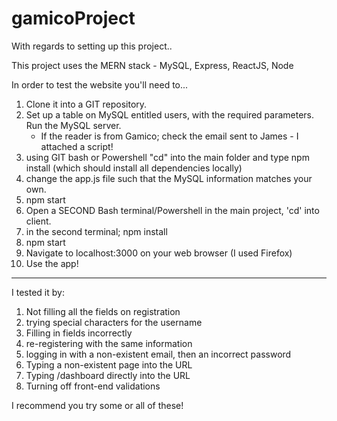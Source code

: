 # gamicoProject

With regards to setting up this project..

This project uses the MERN stack - MySQL, Express, ReactJS, Node

In order to test the website you'll need to...
1) Clone it into a GIT repository.
2) Set up a table on MySQL entitled users, with the required parameters. Run the MySQL server. 
    - If the reader is from Gamico; check the email sent to James - I attached a script!
3) using GIT bash or Powershell "cd" into the main folder and type npm install (which should install all dependencies locally)
4) change the app.js file such that the MySQL information matches your own.
5) npm start
6) Open a SECOND Bash terminal/Powershell in the main project, 'cd' into client.
7) in the second terminal; npm install
8) npm start
9) Navigate to localhost:3000 on your web browser (I used Firefox)
10) Use the app!

--------------------------------------------------------------
I tested it by:

1) Not filling all the fields on registration
2) trying special characters for the username
3) Filling in fields incorrectly
4) re-registering with the same information
5) logging in with a non-existent email, then an incorrect password
6) Typing a non-existent page into the URL
7) Typing /dashboard directly into the URL
8) Turning off front-end validations

I recommend you try some or all of these!
